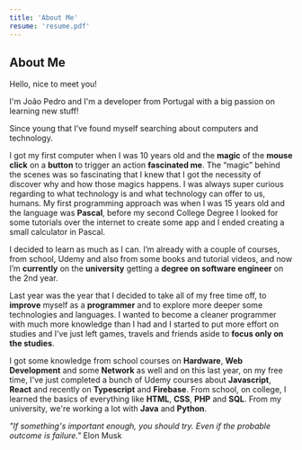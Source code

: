 ```yaml
---
title: 'About Me'
resume: 'resume.pdf'
---
```


## About Me

Hello, nice to meet you!

<!-- I'm <Marker>João Pedro</Marker> and I'm a developer from Portugal with a big passion on learning new stuff! -->

I'm João Pedro and I'm a developer from Portugal with a big passion on learning new stuff!

Since young that I’ve found myself searching about computers and technology.

I got my first computer when I was 10 years old and the **magic** of the **mouse click** on a **button** to trigger an action **fascinated me**. The “magic” behind the scenes was so fascinating that I knew that I got the necessity of discover why and how those magics happens. I was always super curious regarding to what technology is and what technology can offer to us, humans.
My first programming approach was when I was 15 years old and the language was **Pascal**, before my second College Degree I looked for some tutorials over the internet to create some app and I ended creating a small calculator in Pascal.

I decided to learn as much as I can. I’m already with a couple of courses, from school, Udemy and also from some books and tutorial videos, and now I’m **currently** on the **university** getting a **degree on software engineer** on the 2nd year.

Last year was the year that I decided to take all of my free time off, to **improve** myself as a **programmer** and to explore more deeper some technologies and languages. I wanted to become a cleaner programmer with much more knowledge than I had and I started to put more effort on studies and I’ve just left games, travels and friends aside to **focus only on the studies**.

I got some knowledge from school courses on **Hardware**, **Web Development** and some **Network** as well and on this last year, on my free time, I've just completed a bunch of Udemy courses about **Javascript**, **React** and recently on **Typescript** and **Firebase**. From school, on college, I learned the basics of everything like **HTML**, **CSS**, **PHP** and **SQL**. From my university, we're working a lot with **Java** and **Python**.

_"If something's important enough, you should try. Even if the probable outcome is failure."_ Elon Musk
